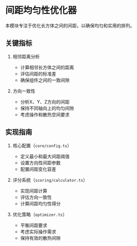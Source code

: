 # 间距均匀性优化器

本模块专注于优化长方体之间的间距，以确保均匀和实用的排列。

## 关键指标

1. 相邻距离分析
   - 计算相邻长方体之间的距离
   - 评估间距的标准差
   - 确保组件之间的一致间隙

2. 方向一致性
   - 分析X、Y、Z方向的间距
   - 保持不同轴向上的均匀间隙
   - 考虑操作和散热空间要求

## 实现指南

1. 核心配置（`core/config.ts`）
   - 定义最小和最大间距阈值
   - 设置方向性间距参数
   - 配置间距变化容差

2. 评分系统（`scoring/calculator.ts`）
   - 实现间距计算
   - 评估方向一致性
   - 计算间距均匀性得分

3. 优化策略（`optimizer.ts`）
   - 平衡间距要求
   - 考虑实际操作需求
   - 保持有效的散热间隙

